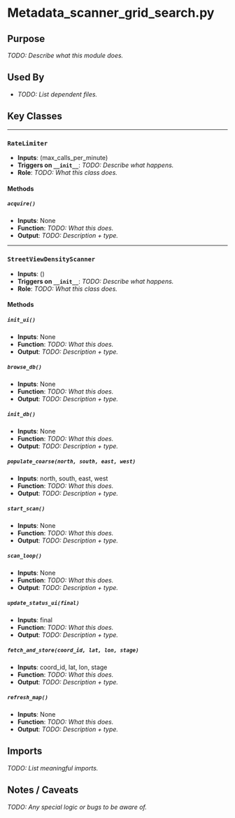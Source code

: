 # Metadata_scanner_grid_search.py

## Purpose
_TODO: Describe what this module does._

## Used By
- _TODO: List dependent files._

## Key Classes

---

### `RateLimiter`
- **Inputs**: (max_calls_per_minute)
- **Triggers on `__init__`**: _TODO: Describe what happens._
- **Role**: _TODO: What this class does._

#### Methods

##### `acquire()`
- **Inputs**: None
- **Function**: _TODO: What this does._
- **Output**: _TODO: Description + type._

---

### `StreetViewDensityScanner`
- **Inputs**: ()
- **Triggers on `__init__`**: _TODO: Describe what happens._
- **Role**: _TODO: What this class does._

#### Methods

##### `init_ui()`
- **Inputs**: None
- **Function**: _TODO: What this does._
- **Output**: _TODO: Description + type._

##### `browse_db()`
- **Inputs**: None
- **Function**: _TODO: What this does._
- **Output**: _TODO: Description + type._

##### `init_db()`
- **Inputs**: None
- **Function**: _TODO: What this does._
- **Output**: _TODO: Description + type._

##### `populate_coarse(north, south, east, west)`
- **Inputs**: north, south, east, west
- **Function**: _TODO: What this does._
- **Output**: _TODO: Description + type._

##### `start_scan()`
- **Inputs**: None
- **Function**: _TODO: What this does._
- **Output**: _TODO: Description + type._

##### `scan_loop()`
- **Inputs**: None
- **Function**: _TODO: What this does._
- **Output**: _TODO: Description + type._

##### `update_status_ui(final)`
- **Inputs**: final
- **Function**: _TODO: What this does._
- **Output**: _TODO: Description + type._

##### `fetch_and_store(coord_id, lat, lon, stage)`
- **Inputs**: coord_id, lat, lon, stage
- **Function**: _TODO: What this does._
- **Output**: _TODO: Description + type._

##### `refresh_map()`
- **Inputs**: None
- **Function**: _TODO: What this does._
- **Output**: _TODO: Description + type._


## Imports
_TODO: List meaningful imports._

## Notes / Caveats
_TODO: Any special logic or bugs to be aware of._
